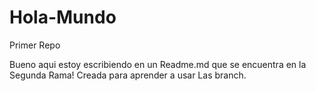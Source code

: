 # Hola-Mundo
Primer Repo

Bueno aqui estoy escribiendo en un Readme.md
que se encuentra en la Segunda Rama! 
Creada para aprender a usar Las branch.
